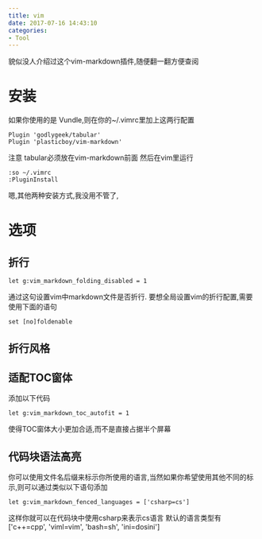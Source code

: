 ```yaml
---
title: vim
date: 2017-07-16 14:43:10
categories: 
- Tool
---
```


貌似没人介绍过这个vim-markdown插件,随便翻一翻方便查阅
# 安装
如果你使用的是 Vundle,则在你的~/.vimrc里加上这两行配置
```shell
Plugin 'godlygeek/tabular'
Plugin 'plasticboy/vim-markdown'
```
注意 tabular必须放在vim-markdown前面
然后在vim里运行
```shell
:so ~/.vimrc
:PluginInstall
```
嗯,其他两种安装方式,我没用不管了,

# 选项

## 折行
```viml
let g:vim_markdown_folding_disabled = 1
```
通过这句设置vim中markdown文件是否折行.
要想全局设置vim的折行配置,需要使用下面的语句
```viml
set [no]foldenable
```

## 折行风格
## 适配TOC窗体
添加以下代码
```viml
let g:vim_markdown_toc_autofit = 1
```
使得TOC窗体大小更加合适,而不是直接占据半个屏幕

## 代码块语法高亮
你可以使用文件名后缀来标示你所使用的语言,当然如果你希望使用其他不同的标示,则可以通过类似以下语句添加
```viml
let g:vim_markdown_fenced_languages = ['csharp=cs']
```
这样你就可以在代码块中使用csharp来表示cs语言
默认的语言类型有['c++=cpp', 'viml=vim', 'bash=sh', 'ini=dosini']

